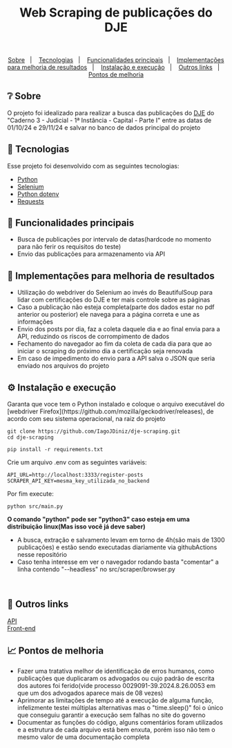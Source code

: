 <h1 align="center">Web Scraping de publicações do DJE</h1>

<br/>

<p align="center">
<a href="#-sobre">Sobre</a>&nbsp;&nbsp;&nbsp;|&nbsp;&nbsp;&nbsp;
<a href="#-tecnologias">Tecnologias</a>&nbsp;&nbsp;&nbsp;|&nbsp;&nbsp;&nbsp;
<a href="#-funcionalidades-principais">Funcionalidades principais</a>&nbsp;&nbsp;&nbsp;|&nbsp;&nbsp;&nbsp;
<a href="#-implementações-para-melhoria-de-resultados">Implementações para melhoria de resultados</a>&nbsp;&nbsp;&nbsp;|&nbsp;&nbsp;&nbsp;
<a href="#%EF%B8%8F-instalação-e-execução">Instalação e execução</a>&nbsp;&nbsp;&nbsp;|&nbsp;&nbsp;&nbsp;
<a href="#-outros-links">Outros links</a>&nbsp;&nbsp;&nbsp;|&nbsp;&nbsp;&nbsp;
<a href="#-pontos-de-melhoria">Pontos de melhoria</a>

</p>

## ❔ Sobre

O projeto foi idealizado para realizar a busca das publicações do [DJE](https://dje.tjsp.jus.br/cdje/index.do) do "Caderno 3 - Judicial - 1ª Instância - Capital - Parte I" entre as datas de 01/10/24 e 29/11/24 e salvar no banco de dados principal do projeto
<br/>


## 🔧 Tecnologias

Esse projeto foi desenvolvido com as seguintes tecnologias:

- [Python](https://www.python.org/)
- [Selenium](https://selenium-python.readthedocs.io/)
- [Python dotenv](https://pypi.org/project/python-dotenv/)
- [Requests](https://requests.readthedocs.io/en/latest/)

## 🧠 Funcionalidades principais

  - Busca de publicações por intervalo de datas(hardcode no momento para não ferir os requisitos do teste)
  - Envio das publicações para armazenamento via API
    
## 🚀 Implementações para melhoria de resultados

  - Utilização do webdriver do Selenium ao invés do BeautifulSoup para lidar com certificações do DJE e ter mais controle sobre as páginas
  - Caso a publicação não esteja completa(parte dos dados estar no pdf anterior ou posterior) ele navega para a página correta e une as informações
  - Envio dos posts por dia, faz a coleta daquele dia e ao final envia para a API, reduzindo os riscos de corrompimento de dados
  - Fechamento do navegador ao fim da coleta de cada dia para que ao iniciar o scraping do próximo dia a certificação seja renovada
  - Em caso de impedimento do envio para a API salva o JSON que seria enviado nos arquivos do projeto
  

## ⚙️ Instalação e execução
  <p>Garanta que voce tem o Python instalado e coloque o arquivo executável do [webdriver Firefox](https://github.com/mozilla/geckodriver/releases), de acordo com seu sistema operacional, na raiz do projeto</p>

  ```
  git clone https://github.com/IagoJDiniz/dje-scraping.git
  cd dje-scraping

  pip install -r requirements.txt
  ```
  <p>Crie um arquivo .env com as seguintes variáveis:</p>

  ```
API_URL=http://localhost:3333/register-posts
SCRAPER_API_KEY=mesma_key_utilizada_no_backend
```

  
<p>Por fim execute:</p>

```
python src/main.py
```
<strong>O comando "python" pode ser "python3" caso esteja em uma distribuição linux(Mas isso você já deve saber)</strong>
<br/>
  - A busca, extração e salvamento levam em torno de 4h(são mais de 1300 publicações) e estão sendo executadas diariamente via githubActions nesse repositório
  - Caso tenha interesse em ver o navegador rodando basta "comentar" a linha contendo "--headless" no src/scraper/browser.py
<br/>  

  
  
  

## 📄 Outros links

[API](https://github.com/IagoJDiniz/JusCashCase/)
<br/>
[Front-end](https://github.com/IagoJDiniz/juscash-front/)
<br/>


## 📈 Pontos de melhoria
  - Fazer uma tratativa melhor de identificação de erros humanos, como publicações que duplicaram os advogados ou cujo padrão de escrita dos autores foi ferido(vide processo 0029091-39.2024.8.26.0053 em que um dos advogados aparece mais de 08 vezes)
  - Aprimorar as limitações de tempo até a execução de alguma função, infelizmente testei múltiplas alternativas mas o "time.sleep()" foi o único que conseguiu garantir a execução sem falhas no site do governo
  - Documentar as funções do código, alguns comentários foram utilizados e a estrutura de cada arquivo está bem enxuta, porém isso não tem o mesmo valor de uma documentação completa
